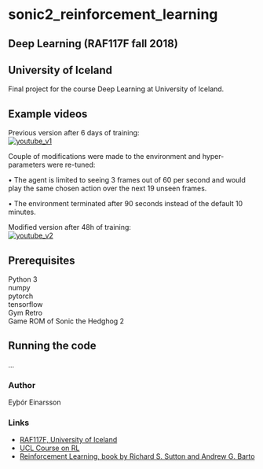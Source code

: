 # sonic2_reinforcement_learning
## Deep Learning (RAF117F fall 2018)
## University of Iceland

Final project for the course Deep Learning at University of Iceland.

## Example videos
Previous version after 6 days of training:  
[![youtube_v1](./gifs/v1.gif)](https://youtu.be/FdN4oRy5g6E)  

Couple of modifications were made to the environment and hyper-parameters were re-tuned:

• The agent is limited to seeing 3 frames out of 60 per second and would play the same
chosen action over the next 19 unseen frames.

• The environment terminated after 90 seconds instead of the default 10 minutes.   

Modified version after 48h of training:  
[![youtube_v2](gifs/v2.gif)](https://youtu.be/mKLSF36KtOY)  


## Prerequisites
Python 3   
numpy   
pytorch  
tensorflow   
Gym Retro   
Game ROM of Sonic the Hedghog 2   

## Running the code
...

### Author
Eyþór Einarsson

### Links
* [RAF117F, University of Iceland](https://ugla.hi.is/kennsluskra/index.php?sid=&tab=nam&chapter=namskeid&id=70970220186)
* [UCL Course on RL](http://www0.cs.ucl.ac.uk/staff/d.silver/web/Teaching.html)
* [Reinforcement Learning, book by Richard S. Sutton and Andrew G. Barto](http://incompleteideas.net/book/the-book-2nd.html)

